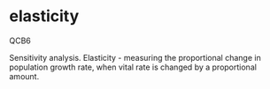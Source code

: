 # elasticity
QCB6

Sensitivity analysis. Elasticity - measuring the proportional change in population growth rate, when vital rate is changed by a proportional amount. 
